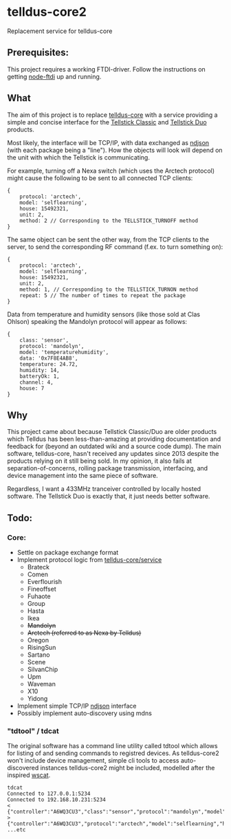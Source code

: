 # telldus-core2
Replacement service for telldus-core

## Prerequisites:

This project requires a working FTDI-driver. Follow the instructions on getting [node-ftdi](https://github.com/thomaschaaf/node-ftdi/) up and running.

## What
The aim of this project is to replace [telldus-core](https://github.com/telldus/telldus) with a service providing a simple and concise interface for the [Tellstick Classic](http://telldus.se/produkt/tellstick-classic-gateway-433mhz/) and [Tellstick Duo](http://telldus.se/produkt/tellstick-duo/) products.

Most likely, the interface will be TCP/IP, with data exchanged as [ndjson](http://ndjson.org/) (with each package being a "line"). How the objects will look will depend on the unit with which the Tellstick is communicating.

For example, turning off a Nexa switch (which uses the Arctech protocol) might cause the following to be sent to all connected TCP clients:
```nodejs
{
	protocol: 'arctech',
	model: 'selflearning',
	house: 15492321,
	unit: 2,
	method: 2 // Corresponding to the TELLSTICK_TURNOFF method
}
```

The same object can be sent the other way, from the TCP clients to the server, to send the corresponding RF command (f.ex. to turn something on):
```nodejs
{
	protocol: 'arctech',
	model: 'selflearning',
	house: 15492321,
	unit: 2,
	method: 1, // Corresponding to the TELLSTICK_TURNON method
	repeat: 5 // The number of times to repeat the package
}
```

Data from temperature and humidity sensors (like those sold at Clas Ohlson) speaking the Mandolyn protocol will appear as follows:
```nodejs
{
	class: 'sensor',
	protocol: 'mandolyn',
	model: 'temperaturehumidity',
	data: '0x7F8E4AB8',
	temperature: 24.72,
	humidity: 14,
	batteryOk: 1,
	channel: 4,
	house: 7
}
```

## Why

This project came about because Tellstick Classic/Duo are older products which Telldus has been less-than-amazing at providing documentation and feedback for (beyond an outdated wiki and a source code dump). The main software, telldus-core, hasn't received any updates since 2013 despite the products relying on it still being sold. In my opinion, it also fails at separation-of-concerns, rolling package transmission, interfacing, and device management into the same piece of software.

Regardless, I want a 433MHz tranceiver controlled by locally hosted software. The Tellstick Duo is exactly that, it just needs better software.

## Todo:

### Core:
- Settle on package exchange format
- Implement protocol logic from [telldus-core/service](https://github.com/telldus/telldus/tree/master/telldus-core/service)
  - Brateck
  - Comen
  - Everflourish
  - Fineoffset
  - Fuhaote
  - Group
  - Hasta
  - Ikea
  - ~~Mandolyn~~
  - ~~Arctech (referred to as Nexa by Telldus)~~
  - Oregon
  - RisingSun
  - Sartano
  - Scene
  - SilvanChip
  - Upm
  - Waveman
  - X10
  - Yidong
- Implement simple TCP/IP [ndjson](http://ndjson.org/) interface
- Possibly implement auto-discovery using mdns

### "tdtool" / tdcat
The original software has a command line utility called tdtool which allows for listing of and sending commands to registred devices. As telldus-core2 won't include device management, simple cli tools to access auto-discovered instances telldus-core2 might be included, modelled after the inspired [wscat](https://github.com/websockets/wscat).
```
tdcat
Connected to 127.0.0.1:5234
Connected to 192.168.10.231:5234
< {"controller":"A6WQ3CU3","class":"sensor","protocol":"mandolyn","model":"temperaturehumidity","data":"0x7F8E4AB8","temperature":24.72,"humidity":14,"batteryOk":1,"channel":4,"house":7}
> {"controller":"A6WQ3CU3","protocol":"arctech","model":"selflearning","house":15492321,"unit":2,"method":1,"repeat":5}
...etc
```

